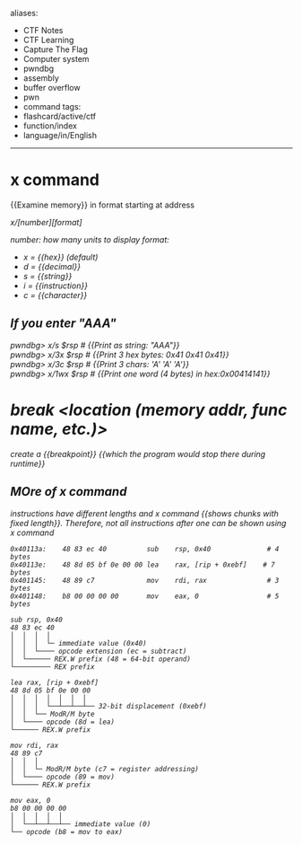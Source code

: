 aliases:
  - CTF Notes
  - CTF Learning
  - Capture The Flag
  - Computer system
  - pwndbg
  - assembly 
  - buffer overflow
  - pwn
  - command
tags:
  - flashcard/active/ctf
  - function/index
  - language/in/English
---

# x command 

{{Examine memory}} in format <format> starting at
address <address> 

x/[number][format] <address>

number: how many units to display
format:
- x = {{hex}} (default)
- d = {{decimal}}
- s = {{string}}
- i = {{instruction}}
- c = {{character}}

## If you enter "AAA"
pwndbg> x/s $rsp          # {{Print as string: "AAA"}}  
pwndbg> x/3x $rsp         # {{Print 3 hex bytes: 0x41 0x41   0x41}}  
pwndbg> x/3c $rsp         # {{Print 3 chars: 'A' 'A' 'A'}}  
pwndbg> x/1wx $rsp        # {{Print one word (4 bytes) in hex:0x00414141}}  


# break <location (memory addr, func name, etc.)>
create a {{breakpoint}} {{which the program would stop there during runtime}}

## MOre of x command
instructions have different lengths and x command {{shows chunks with fixed length}}. Therefore, not all instructions after one can be shown using x command
```
0x40113a:    48 83 ec 40          sub    rsp, 0x40              # 4 bytes
0x40113e:    48 8d 05 bf 0e 00 00 lea    rax, [rip + 0xebf]    # 7 bytes
0x401145:    48 89 c7             mov    rdi, rax               # 3 bytes
0x401148:    b8 00 00 00 00       mov    eax, 0                 # 5 bytes
```

```
sub rsp, 0x40
48 83 ec 40
│  │  │  │
│  │  │  └─ immediate value (0x40)
│  │  └──── opcode extension (ec = subtract)
│  └────── REX.W prefix (48 = 64-bit operand)
└───────── REX prefix

lea rax, [rip + 0xebf]
48 8d 05 bf 0e 00 00
│  │  │  │  │  │  │
│  │  │  └──┴──┴──┴── 32-bit displacement (0xebf)
│  │  └── ModR/M byte
│  └──── opcode (8d = lea)
└────── REX.W prefix

mov rdi, rax
48 89 c7
│  │  │
│  │  └─ ModR/M byte (c7 = register addressing)
│  └──── opcode (89 = mov)
└────── REX.W prefix

mov eax, 0
b8 00 00 00 00
│  │  │  │  │
│  └──┴──┴──┴── immediate value (0)
└── opcode (b8 = mov to eax)
```